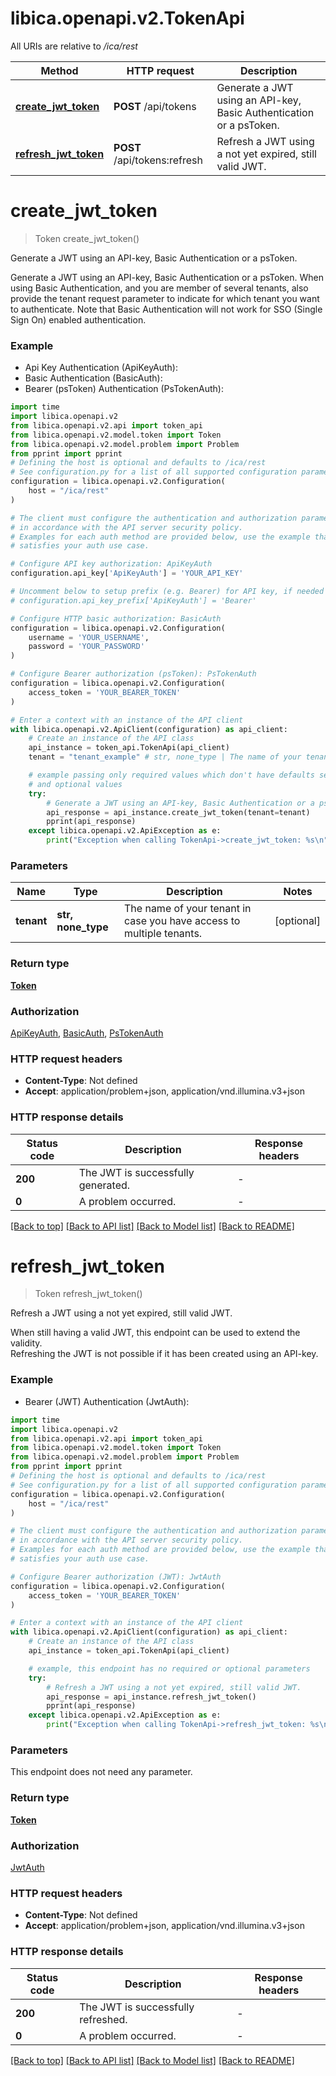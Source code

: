 # libica.openapi.v2.TokenApi

All URIs are relative to */ica/rest*

Method | HTTP request | Description
------------- | ------------- | -------------
[**create_jwt_token**](TokenApi.md#create_jwt_token) | **POST** /api/tokens | Generate a JWT using an API-key, Basic Authentication or a psToken.
[**refresh_jwt_token**](TokenApi.md#refresh_jwt_token) | **POST** /api/tokens:refresh | Refresh a JWT using a not yet expired, still valid JWT.


# **create_jwt_token**
> Token create_jwt_token()

Generate a JWT using an API-key, Basic Authentication or a psToken.

Generate a JWT using an API-key, Basic Authentication or a psToken. When using Basic Authentication, and you are member of several tenants, also provide the tenant request parameter to indicate for which tenant you want to authenticate. Note that Basic Authentication will not work for SSO (Single Sign On) enabled authentication.

### Example

* Api Key Authentication (ApiKeyAuth):
* Basic Authentication (BasicAuth):
* Bearer (psToken) Authentication (PsTokenAuth):

```python
import time
import libica.openapi.v2
from libica.openapi.v2.api import token_api
from libica.openapi.v2.model.token import Token
from libica.openapi.v2.model.problem import Problem
from pprint import pprint
# Defining the host is optional and defaults to /ica/rest
# See configuration.py for a list of all supported configuration parameters.
configuration = libica.openapi.v2.Configuration(
    host = "/ica/rest"
)

# The client must configure the authentication and authorization parameters
# in accordance with the API server security policy.
# Examples for each auth method are provided below, use the example that
# satisfies your auth use case.

# Configure API key authorization: ApiKeyAuth
configuration.api_key['ApiKeyAuth'] = 'YOUR_API_KEY'

# Uncomment below to setup prefix (e.g. Bearer) for API key, if needed
# configuration.api_key_prefix['ApiKeyAuth'] = 'Bearer'

# Configure HTTP basic authorization: BasicAuth
configuration = libica.openapi.v2.Configuration(
    username = 'YOUR_USERNAME',
    password = 'YOUR_PASSWORD'
)

# Configure Bearer authorization (psToken): PsTokenAuth
configuration = libica.openapi.v2.Configuration(
    access_token = 'YOUR_BEARER_TOKEN'
)

# Enter a context with an instance of the API client
with libica.openapi.v2.ApiClient(configuration) as api_client:
    # Create an instance of the API class
    api_instance = token_api.TokenApi(api_client)
    tenant = "tenant_example" # str, none_type | The name of your tenant in case you have access to multiple tenants. (optional)

    # example passing only required values which don't have defaults set
    # and optional values
    try:
        # Generate a JWT using an API-key, Basic Authentication or a psToken.
        api_response = api_instance.create_jwt_token(tenant=tenant)
        pprint(api_response)
    except libica.openapi.v2.ApiException as e:
        print("Exception when calling TokenApi->create_jwt_token: %s\n" % e)
```


### Parameters

Name | Type | Description  | Notes
------------- | ------------- | ------------- | -------------
 **tenant** | **str, none_type**| The name of your tenant in case you have access to multiple tenants. | [optional]

### Return type

[**Token**](Token.md)

### Authorization

[ApiKeyAuth](../README.md#ApiKeyAuth), [BasicAuth](../README.md#BasicAuth), [PsTokenAuth](../README.md#PsTokenAuth)

### HTTP request headers

 - **Content-Type**: Not defined
 - **Accept**: application/problem+json, application/vnd.illumina.v3+json


### HTTP response details

| Status code | Description | Response headers |
|-------------|-------------|------------------|
**200** | The JWT is successfully generated. |  -  |
**0** | A problem occurred. |  -  |

[[Back to top]](#) [[Back to API list]](../README.md#documentation-for-api-endpoints) [[Back to Model list]](../README.md#documentation-for-models) [[Back to README]](../README.md)

# **refresh_jwt_token**
> Token refresh_jwt_token()

Refresh a JWT using a not yet expired, still valid JWT.

When still having a valid JWT, this endpoint can be used to extend the validity.<br>Refreshing the JWT is not possible if it has been created using an API-key.

### Example

* Bearer (JWT) Authentication (JwtAuth):

```python
import time
import libica.openapi.v2
from libica.openapi.v2.api import token_api
from libica.openapi.v2.model.token import Token
from libica.openapi.v2.model.problem import Problem
from pprint import pprint
# Defining the host is optional and defaults to /ica/rest
# See configuration.py for a list of all supported configuration parameters.
configuration = libica.openapi.v2.Configuration(
    host = "/ica/rest"
)

# The client must configure the authentication and authorization parameters
# in accordance with the API server security policy.
# Examples for each auth method are provided below, use the example that
# satisfies your auth use case.

# Configure Bearer authorization (JWT): JwtAuth
configuration = libica.openapi.v2.Configuration(
    access_token = 'YOUR_BEARER_TOKEN'
)

# Enter a context with an instance of the API client
with libica.openapi.v2.ApiClient(configuration) as api_client:
    # Create an instance of the API class
    api_instance = token_api.TokenApi(api_client)

    # example, this endpoint has no required or optional parameters
    try:
        # Refresh a JWT using a not yet expired, still valid JWT.
        api_response = api_instance.refresh_jwt_token()
        pprint(api_response)
    except libica.openapi.v2.ApiException as e:
        print("Exception when calling TokenApi->refresh_jwt_token: %s\n" % e)
```


### Parameters
This endpoint does not need any parameter.

### Return type

[**Token**](Token.md)

### Authorization

[JwtAuth](../README.md#JwtAuth)

### HTTP request headers

 - **Content-Type**: Not defined
 - **Accept**: application/problem+json, application/vnd.illumina.v3+json


### HTTP response details

| Status code | Description | Response headers |
|-------------|-------------|------------------|
**200** | The JWT is successfully refreshed. |  -  |
**0** | A problem occurred. |  -  |

[[Back to top]](#) [[Back to API list]](../README.md#documentation-for-api-endpoints) [[Back to Model list]](../README.md#documentation-for-models) [[Back to README]](../README.md)

